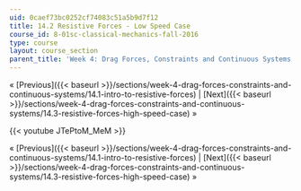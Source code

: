 ```yaml
---
uid: 0caef73bc0252cf74083c51a5b9d7f12
title: 14.2 Resistive Forces - Low Speed Case
course_id: 8-01sc-classical-mechanics-fall-2016
type: course
layout: course_section
parent_title: 'Week 4: Drag Forces, Constraints and Continuous Systems'
---
```


« [Previous]({{< baseurl >}}/sections/week-4-drag-forces-constraints-and-continuous-systems/14.1-intro-to-resistive-forces) | [Next]({{< baseurl >}}/sections/week-4-drag-forces-constraints-and-continuous-systems/14.3-resistive-forces-high-speed-case) »

{{< youtube JTePtoM_MeM >}}

« [Previous]({{< baseurl >}}/sections/week-4-drag-forces-constraints-and-continuous-systems/14.1-intro-to-resistive-forces) | [Next]({{< baseurl >}}/sections/week-4-drag-forces-constraints-and-continuous-systems/14.3-resistive-forces-high-speed-case) »